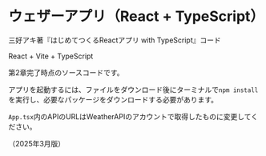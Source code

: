 # ウェザーアプリ（React + TypeScript）

三好アキ著『はじめてつくるReactアプリ with TypeScript』コード

React + Vite + TypeScript

第2章完了時点のソースコードです。

アプリを起動するには、ファイルをダウンロード後にターミナルで`npm install`を実行し、必要なパッケージをダウンロードする必要があります。

`App.tsx`内のAPIのURLはWeatherAPIのアカウントで取得したものに変更してください。

（2025年3月版）